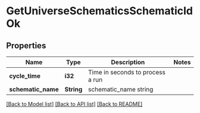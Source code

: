 # GetUniverseSchematicsSchematicIdOk

## Properties

Name | Type | Description | Notes
------------ | ------------- | ------------- | -------------
**cycle_time** | **i32** | Time in seconds to process a run | 
**schematic_name** | **String** | schematic_name string | 

[[Back to Model list]](../README.md#documentation-for-models) [[Back to API list]](../README.md#documentation-for-api-endpoints) [[Back to README]](../README.md)


